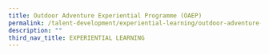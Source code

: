 ```yaml
---
title: Outdoor Adventure Experiential Programme (OAEP)
permalink: /talent-development/experiential-learning/outdoor-adventure-experiential-programme-oaep/
description: ""
third_nav_title: EXPERIENTIAL LEARNING
---
```

